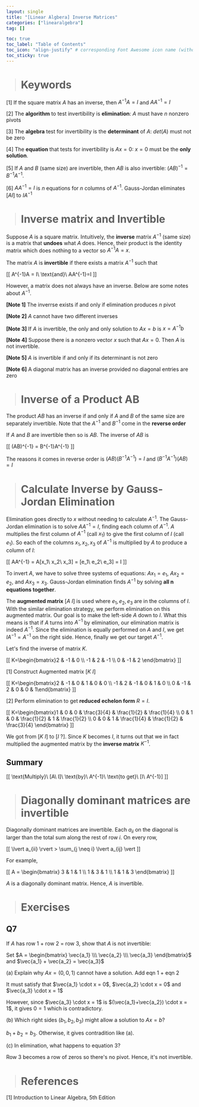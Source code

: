 ```yaml
---
layout: single
title: "[Linear Algbera] Inverse Matrices"
categories: ["linearalgebra"]
tag: []

toc: true
toc_label: "Table of Contents"
toc_icon: "align-justify" # corresponding Font Awesome icon name (without fa prefix)
toc_sticky: true
---
```


> # Keywords

[1] If the square matrix $A$ has an inverse, then $A^{-1}A=I$ and $AA^{-1}=I$

[2] The **algorithm** to test invertibility is **elimination**: $A$ must have $n$ nonzero pivots

[3] The **algebra** test for invertibility is the **determinant** of $A$: $det(A)$ must not be zero

[4] The **equation** that tests for invertibility is $Ax=0$: $x=0$ must be the **only solution**.

[5] If $A$ and $B$ (same size) are invertible, then $AB$ is also invertible: $(AB)^{-1}=B^{-1}A^{-1}$.

[6] $AA^{-1}=I$ is $n$ equations for $n$ columns of $A^{-1}$. Gauss-Jordan eliminates $[AI]$ to $IA^{-1}$

> # Inverse matrix and Invertible

Suppose $A$ is a square matrix. Intuitively, the **inverse** matrix $A^{-1}$ (same size) is a matrix that **undoes** what $A$ does. Hence, their product is the identity matrix which does nothing to a vector so $A^{-1}A=x$.

The matrix $A$ is **invertible** if there exists a matrix $A^{-1}$ such that

\[[ A^{-1}A = I\ \text{and}\ AA^{-1}=I \]]

However, a matrix does not always have an inverse. Below are some notes about $A^{-1}$.

**[Note 1]** The inverrse exists if and only if elimination produces $n$ pivot

**[Note 2]** $A$ cannot have two different inverses

**[Note 3]** If $A$ is invertible, the only and only solution to $Ax=b$ is $x=A^{-1}b$

**[Note 4]** Suppose there is a nonzero vector $x$ such that $Ax=0$. Then $A$ is not invertible.

**[Note 5]** $A$ is invertible if and only if its determinant is not zero

**[Note 6]** A diagonal matrix has an inverse provided no diagonal entries are zero

> # Inverse of a Product AB

The product $AB$ has an inverse if and only if $A$ and $B$ of the same size are separately invertible. Note that the $A^{-1}$ and $B^{-1}$ come in the **reverse order**

If $A$ and $B$ are invertible then so is $AB$. The inverse of $AB$ is

\[[ (AB)^{-1} = B^{-1}A^{-1} \]]

The reasons it comes in reverse order is $(AB)(B^{-1}A^{-1})=I$ and $(B^{-1}A^{-1})(AB) = I$

> # Calculate Inverse by Gauss-Jordan Elimination

Elimination goes directly to $x$ without needing to calculate $A^{-1}$. The Gauss-Jordan elimination is to solve $AA^{-1}=I$, finding each column of $A^{-1}$. $A$ multiplies the first column of $A^{-1}$ (call $x_1$) to give the first column of $I$ (call $e_1$). So each of the columns $x_1, x_2, x_3$ of $A^{-1}$ is multiplied by $A$ to produce a column of $I$:

\[[ AA^{-1} = A[x_1\ x_2\ x_3] = [e_1\ e_2\ e_3] = I \]]

To invert $A$, we have to solve three systems of equations: $Ax_1 = e_1$, $Ax_2=e_2$, and $Ax_3=x_3$. Gauss-Jordan elimination finds $A^{-1}$ by solving **all n equations together**.

The **augmented matrix** $[A\ I]$ is used where $e_1, e_2, e_3$ are in the columns of $I$. With the similar elimination strategy, we perform elimination on this augmented matrix. Our goal is to make the left-side $A$ down to $I$. What this means is that if $A$ turns into $A^{-1}$ by elimination, our elimination matrix is indeed $A^{-1}$. Since the elimination is equally performed on $A$ and $I$, we get $IA^{-1} = A^{-1}$ on the right side. Hence, finally we get our target $A^{-1}$.

Let's find the inverse of matrix $K$.

\[[ K=\begin{bmatrix}2 & -1 & 0 \\\ -1 & 2 & -1 \\\ 0 & -1 & 2 \end{bmatrix} \]]

[1] Construct Augmented matrix $[K\ I]$

\[[ K=\begin{bmatrix}2 & -1 & 0 & 1 & 0 & 0 \\\ -1 & 2 & -1 & 0 & 1 & 0 \\\ 0 & -1 & 2 & 0 & 0 & 1\end{bmatrix} \]]

[2] Perform elimination to get **reduced echelon form** $R=I$.

\[[ K=\begin{bmatrix}1 & 0 & 0 & \frac{3}{4} & \frac{1}{2} & \frac{1}{4} \\\ 0 & 1 & 0 & \frac{1}{2} & 1 & \frac{1}{2} \\\ 0 & 0 & 1 & \frac{1}{4} & \frac{1}{2} & \frac{3}{4} \end{bmatrix} \]]

We got from $[K\ I]$ to $[I\ ?]$. Since $K$ becomes $I$, it turns out that we in fact multiplied the augmented matrix by the **inverse matrix** $K^{-1}$.

## Summary

\[[ \text{Multiply}\ [A\ I]\ \text{by}\ A^{-1}\ \text{to get}\ [I\ A^{-1}] \]]

> # Diagonally dominant matrices are invertible

Diagonally dominant matrices are invertible. Each $a_{ii}$ on the diagonal is larger than the total sum along the rest of row $i$. On every row,

\[[ \lvert a_{ii} \rvert > \sum_{j \neq i} \lvert a_{ij} \vert \]]

For example,

\[[ A = \begin{bmatrix} 3 & 1 & 1 \\\ 1 & 3 & 1 \\\ 1 & 1 & 3 \end{bmatrix} \]]

$A$ is a diagonally dominant matrix. Hence, $A$ is invertible.

> # Exercises

## Q7

If $A$ has row 1 + row 2 = row 3, show that $A$ is not invertible:

Set $A = \begin{bmatrix} \vec{a_1} \\\ \vec{a_2} \\\ \vec{a_3} \end{bmatrix}$ and $\vec{a_1} + \vec{a_2} = \vec{a_3}$

(a) Explain why $Ax = (0,0,1)$ cannot have a solution. Add eqn 1 + eqn 2

It must satisfy that $\vec{a_1} \cdot x = 0$, $\vec{a_2} \cdot x = 0$ and $\vec{a_3} \cdot x = 1$

However, since $\vec{a_3} \cdot x = 1$ is $(\vec{a_1}+\vec{a_2}) \cdot x = 1$, it gives $0=1$ which is contradictory.

(b) Which right sides $(b_1, b_2, b_3)$ might allow a solution to $Ax = b$?

$b_1 + b_2 = b_3$. Otherwise, it gives contradition like (a).

(c) In elimination, what happens to equation 3?

Row 3 becomes a row of zeros so there's no pivot. Hence, it's not invertible.

> # References

[1] Introduction to Linear Algebra, 5th Edition
